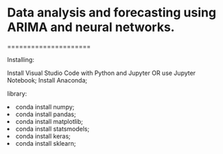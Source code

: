 <h1>Data analysis and forecasting using ARIMA and neural networks.</h1>
=====================

Installing:

Install Visual Studio Code with Python and Jupyter OR use Jupyter Notebook;
Install Anaconda;

library:
<li>conda install numpy;
<li>conda install pandas;
<li>conda install matplotlib;
<li>conda install statsmodels;
<li>conda install keras;
<li>conda install sklearn;
